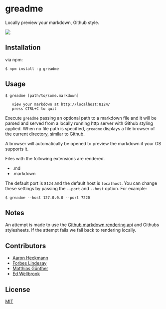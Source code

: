 # greadme

Locally preview your markdown, Github style.

![](https://dl.dropboxusercontent.com/u/4034363/greadme.png)

## Installation

via npm:

    $ npm install -g greadme


## Usage

    $ greadme [path/to/some.markdown]

       view your markdown at http://localhost:8124/
       press CTRL+C to quit

Execute `greadme` passing an optional path to a markdown file and it will be parsed and served from a locally running
http server with Github styling applied. When no file path is specified, `greadme` displays a file browser of the
current directory, similar to Github.


A browser will automatically be opened to preview the markdown if your OS supports it.


Files with the following extensions are rendered.

- .md
- .markdown


The default port is `8124` and the default host is `localhost`. You can change these settings by passing the `--port`
and `--host` option. For example:


    $ greadme --host 127.0.0.0 --port 7220


## Notes

An attempt is made to use the [Github markdown rendering api](http://developer.github.com/v3/markdown/) and Githubs stylesheets. If the attempt fails we fall back to rendering locally.


## Contributors

- [Aaron Heckmann](https://github.com/aheckmann)
- [Forbes Lindesay](https://github.com/ForbesLindesay)
- [Matthias Günther](https://github.com/matthias-guenther)
- [Ed Wellbrook](https://github.com/edwellbrook)


## License

[MIT](https://github.com/aheckmann/greadme/blob/master/LICENSE)


